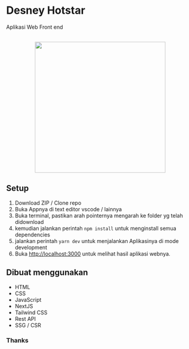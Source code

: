 # Desney Hotstar

Aplikasi Web Front end

<p align="center">
<br>
   <img src="https://i.ibb.co/njxSSJ4/Group-2.png" border="0" width="350">
</p>

## Setup

1. Download ZIP / Clone repo
2. Buka Appnya di text editor vscode / lainnya
3. Buka terminal, pastikan arah pointernya mengarah ke folder yg telah didownload
4. kemudian jalankan perintah `npm install` untuk menginstall semua dependencies
5. jalankan perintah `yarn dev` untuk menjalankan Aplikasinya di mode development
6. Buka [http://localhost:3000](http://localhost:3000) untuk melihat hasil aplikasi webnya.


## Dibuat menggunakan

- HTML
- CSS
- JavaScript
- NextJS
- Tailwind CSS
- Rest API
- SSG / CSR

### Thanks
